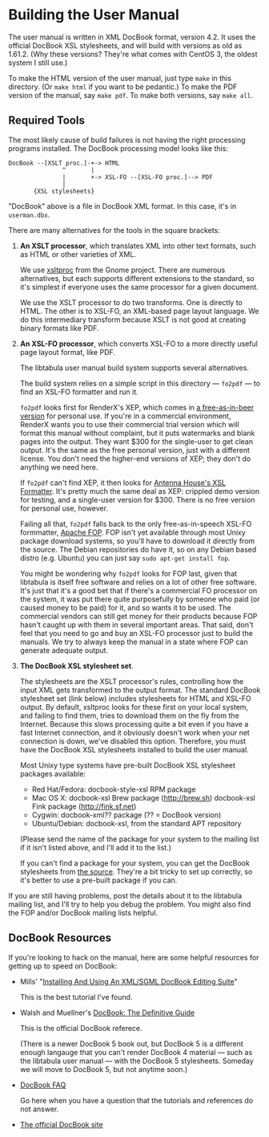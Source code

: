 Building the User Manual
====

The user manual is written in XML DocBook format, version 4.2.
It uses the official DocBook XSL stylesheets, and will build with
versions as old as 1.61.2.  (Why these versions?  They're what comes
with CentOS 3, the oldest system I still use.)

To make the HTML version of the user manual, just type `make` in this
directory.  (Or `make html` if you want to be pedantic.)  To make the
PDF version of the manual, say `make pdf`.  To make both versions,
say `make all`.


Required Tools
----
 
The most likely cause of build failures is not having the right
processing programs installed.  The DocBook processing model looks
like this:

    DocBook --[XSLT proc.]-+-> HTML
                   ^       |
                   |       +-> XSL-FO --[XSL-FO proc.]--> PDF
                   |
           {XSL stylesheets}

"DocBook" above is a file in DocBook XML format.  In this case,
it's in `userman.dbx`.

There are many alternatives for the tools in the square brackets:

1.  **An XSLT processor**, which translates XML into other text
    formats, such as HTML or other varieties of XML.

    We use [xsltproc][1] from the Gnome project.  There are numerous
    alternatives, but each supports different extensions to the
    standard, so it's simplest if everyone uses the same processor
    for a given document.

    We use the XSLT processor to do two transforms.  One is directly to
    HTML.  The other is to XSL-FO, an XML-based page layout language.
    We do this intermediary transform because XSLT is not good at
    creating binary formats like PDF.

2.  **An XSL-FO processor**, which converts XSL-FO to a more directly
    useful page layout format, like PDF.

    The libtabula user manual build system supports several
    alternatives.

    The build system relies on a simple script in this directory
    &mdash; `fo2pdf` &mdash; to find an XSL-FO formatter and run it.

    `fo2pdf` looks first for RenderX's XEP, which comes in [a
    free-as-in-beer version][2] for personal use.  If you're in a
    commercial environment, RenderX wants you to use their commercial
    trial version which will format this manual without complaint,
    but it puts watermarks and blank pages into the output.  They want
    $300 for the single-user to get clean output.  It's the same
    as the free personal version, just with a different license.
    You don't need the higher-end versions of XEP; they don't do
    anything we need here.

    If `fo2pdf` can't find XEP, it then looks for [Antenna House's XSL
    Formatter][3].  It's pretty much the same deal as XEP: crippled
    demo version for testing, and a single-user version for $300.
    There is no free version for personal use, however.

    Failing all that, `fo2pdf` falls back to the only free-as-in-speech
    XSL-FO formmatter, [Apache FOP][4].  FOP isn't yet available
    through most Unixy package download systems, so you'll have to
    download it directly from the source.  The Debian repositories
    do have it, so on any Debian based distro (e.g. Ubuntu) you can
    just say `sudo apt-get install fop`.

    You might be wondering why `fo2pdf` looks for FOP last, given that
    libtabula is itself free software and relies on a lot of other
    free software.  It's just that it's a good bet that if there's
    a commercial FO processor on the system, it was put there quite
    purposefully by someone who paid (or caused money to be paid) for
    it, and so wants it to be used.  The commercial vendors can still
    get money for their products because FOP hasn't caught up with
    them in several important areas.  That said, don't feel that you
    need to go and buy an XSL-FO processor just to build the manuals.
    We try to always keep the manual in a state where FOP can generate
    adequate output.

3.  **The DocBook XSL stylesheet set**.
    
    The stylesheets are the XSLT processor's rules, controlling how
    the input XML gets transformed to the output format.  The standard
    DocBook stylesheet set (link below) includes stylesheets for
    HTML and XSL-FO output.  By default, xsltproc looks for these
    first on your local system, and failing to find them, tries to
    download them on the fly from the Internet.  Because this slows
    processing quite a bit even if you have a fast Internet connection,
    and it obviously doesn't work when your net connection is down,
    we've disabled this option.  Therefore, you must have the DocBook
    XSL stylesheets installed to build the user manual.

    Most Unixy type systems have pre-built DocBook XSL stylesheet packages
    available:

    -   Red Hat/Fedora: docbook-style-xsl RPM package
    -   Mac OS X:       docbook-xsl Brew package (http://brew.sh)
	                    docbook-xsl Fink package (http://fink.sf.net)
    -   Cygwin:         docbook-xml?? package (?? = DocBook version)
    -   Ubuntu/Debian:  docbook-xsl, from the standard APT repository

    (Please send the name of the package for your system to the mailing
    list if it isn't listed above, and I'll add it to the list.)

    If you can't find a package for your system, you can get the
    DocBook stylesheets from [the source][5].  They're a bit tricky
    to set up correctly, so it's better to use a pre-built package
    if you can.

If you are still having problems, post the details about it to the
libtabula mailing list, and I'll try to help you debug the problem.
You might also find the FOP and/or DocBook mailing lists helpful.


DocBook Resources
----

If you're looking to hack on the manual, here are some helpful
resources for getting up to speed on DocBook:

*   Mills' "[Installing And Using An XML/SGML DocBook Editing Suite][6]"

    This is the best tutorial I've found.

*   Walsh and Muellner's [DocBook: The Definitive Guide][7]

    This is the official DocBook referece.

    (There is a newer DocBook 5 book out, but DocBook 5 is a different
    enough langauge that you can't render DocBook 4 material &mdash;
    such as the libtabula user manual &mdash; with the DocBook 5
    stylesheets. Someday we will move to DocBook 5, but not anytime
    soon.)

*   [DocBook FAQ][8]

    Go here when you have a question that the tutorials and references
    do not answer.

*   [The official DocBook site][9]


[1]: http://xmlsoft.org/XSLT/
[2]: http://renderx.com/download/personal.html
[3]: http://antennahouse.com/
[4]: http://xmlgraphics.apache.org/fop/
[5]: http://docbook.sourceforge.net/
[6]: http://tinyurl.com/8alb2
[7]: http://www.docbook.org/tdg/en/html/docbook.html
[8]: http://www.dpawson.co.uk/docbook/
[9]: http://docbook.org/
